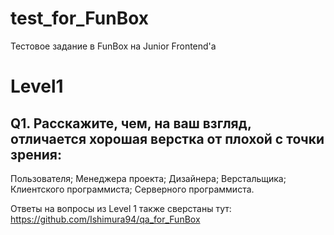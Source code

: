 # test_for_FunBox
Тестовое задание в FunBox на Junior Frontend'а

# Level1

## Q1. Расскажите, чем, на ваш взгляд, отличается хорошая верстка от плохой с точки зрения:
Пользователя;
Менеджера проекта;
Дизайнера;
Верстальщика;
Клиентского программиста;
Серверного программиста.

Ответы на вопросы из Level 1 также сверстаны тут: https://github.com/Ishimura94/qa_for_FunBox
